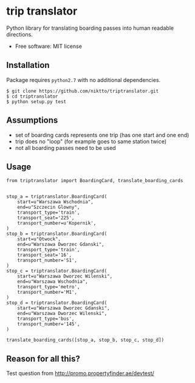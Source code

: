 # trip translator

Python library for translating boarding passes into human readable directions.


* Free software: MIT license


## Installation

Package requires `python2.7` with no additional dependencies.

```
$ git clone https://github.com/niktto/triptranslator.git
$ cd triptranslator
$ python setup.py test
```

## Assumptions

* set of boarding cards represents one trip (has one start and one end)
* trip does no "loop" (for example goes to same station twice)
* not all boarding passes need to be used

## Usage

```
from triptranslator import BoardingCard, translate_boarding_cards


stop_a = triptranslator.BoardingCard(
    start=u"Warszawa Wschodnia",
    end=u"Szczecin Glowny",
    transport_type='train',
    transport_seat='225',
    transport_number=u'Kopernik',
)
stop_b = triptranslator.BoardingCard(
    start=u"Otwock",
    end=u"Warszawa Dworzec Gdanski",
    transport_type='train',
    transport_seat='16',
    transport_number='S1',
)
stop_c = triptranslator.BoardingCard(
    start=u"Warszawa Dworzec Wilenski",
    end=u"Warszawa Wschodnia",
    transport_type='metro',
    transport_number='M1',
)
stop_d = triptranslator.BoardingCard(
    start=u"Warszawa Dworzec Gdanski",
    end=u"Warszawa Dworzec Wilenski",
    transport_type='bus',
    transport_number='145',
)

translate_boarding_cards([stop_a, stop_b, stop_c, stop_d])
```


## Reason for all this?

Test question from http://promo.propertyfinder.ae/devtest/
